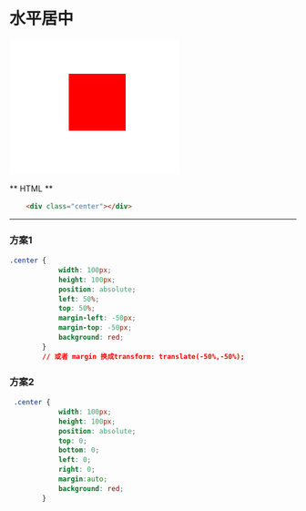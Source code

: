 # 水平居中

![](/assets/企业微信截图_15324824123718.png)

** HTML **

```html
    <div class="center"></div>
```

<hr/>

### 方案1

```css
.center {
            width: 100px;
            height: 100px;
            position: absolute;
            left: 50%;
            top: 50%;
            margin-left: -50px;
            margin-top: -50px;
            background: red;
        }
        // 或者 margin 换成transform: translate(-50%,-50%);
```

### 方案2

```css
 .center {
            width: 100px;
            height: 100px;
            position: absolute;
            top: 0;
            bottom: 0;
            left: 0;
            right: 0;
            margin:auto;
            background: red;
        }
```